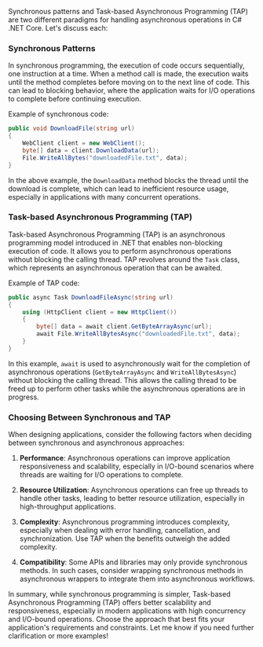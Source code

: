 Synchronous patterns and Task-based Asynchronous Programming (TAP) are two different paradigms for handling asynchronous operations in C# .NET Core. Let's discuss each:

### Synchronous Patterns

In synchronous programming, the execution of code occurs sequentially, one instruction at a time. When a method call is made, the execution waits until the method completes before moving on to the next line of code. This can lead to blocking behavior, where the application waits for I/O operations to complete before continuing execution.

Example of synchronous code:

```csharp
public void DownloadFile(string url)
{
    WebClient client = new WebClient();
    byte[] data = client.DownloadData(url);
    File.WriteAllBytes("downloadedFile.txt", data);
}
```

In the above example, the `DownloadData` method blocks the thread until the download is complete, which can lead to inefficient resource usage, especially in applications with many concurrent operations.

### Task-based Asynchronous Programming (TAP)

Task-based Asynchronous Programming (TAP) is an asynchronous programming model introduced in .NET that enables non-blocking execution of code. It allows you to perform asynchronous operations without blocking the calling thread. TAP revolves around the `Task` class, which represents an asynchronous operation that can be awaited.

Example of TAP code:

```csharp
public async Task DownloadFileAsync(string url)
{
    using (HttpClient client = new HttpClient())
    {
        byte[] data = await client.GetByteArrayAsync(url);
        await File.WriteAllBytesAsync("downloadedFile.txt", data);
    }
}
```

In this example, `await` is used to asynchronously wait for the completion of asynchronous operations (`GetByteArrayAsync` and `WriteAllBytesAsync`) without blocking the calling thread. This allows the calling thread to be freed up to perform other tasks while the asynchronous operations are in progress.

### Choosing Between Synchronous and TAP

When designing applications, consider the following factors when deciding between synchronous and asynchronous approaches:

1. **Performance**: Asynchronous operations can improve application responsiveness and scalability, especially in I/O-bound scenarios where threads are waiting for I/O operations to complete.

2. **Resource Utilization**: Asynchronous operations can free up threads to handle other tasks, leading to better resource utilization, especially in high-throughput applications.

3. **Complexity**: Asynchronous programming introduces complexity, especially when dealing with error handling, cancellation, and synchronization. Use TAP when the benefits outweigh the added complexity.

4. **Compatibility**: Some APIs and libraries may only provide synchronous methods. In such cases, consider wrapping synchronous methods in asynchronous wrappers to integrate them into asynchronous workflows.

In summary, while synchronous programming is simpler, Task-based Asynchronous Programming (TAP) offers better scalability and responsiveness, especially in modern applications with high concurrency and I/O-bound operations. Choose the approach that best fits your application's requirements and constraints. Let me know if you need further clarification or more examples!